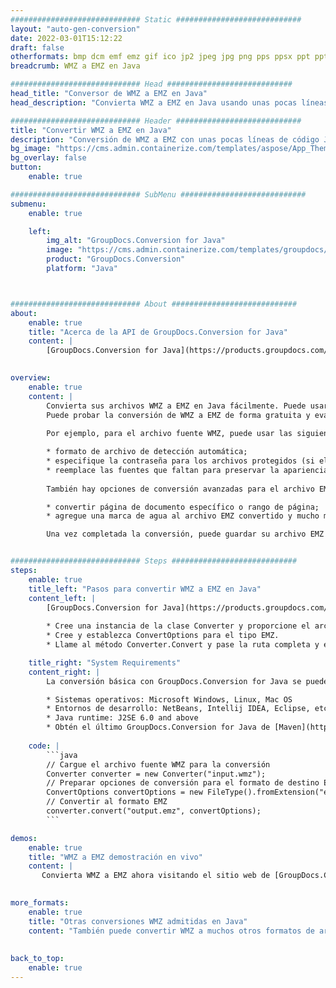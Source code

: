 ```yaml
---
############################# Static ############################
layout: "auto-gen-conversion"
date: 2022-03-01T15:12:22
draft: false
otherformats: bmp dcm emf emz gif ico jp2 jpeg jpg png pps ppsx ppt pptx psb psd svg svgz tga tif tiff webp wmf wmz
breadcrumb: WMZ a EMZ en Java

############################# Head ############################
head_title: "Conversor de WMZ a EMZ en Java"
head_description: "Convierta WMZ a EMZ en Java usando unas pocas líneas de código. Utilice la API de conversión de documentos de GroupDocs para convertir más de 160 formatos de archivo."

############################# Header ############################
title: "Convertir WMZ a EMZ en Java"
description: "Conversión de WMZ a EMZ con unas pocas líneas de código Java"
bg_image: "https://cms.admin.containerize.com/templates/aspose/App_Themes/V3/images/bg/header1.png"
bg_overlay: false
button:
    enable: true

############################# SubMenu ############################
submenu:
    enable: true

    left:
        img_alt: "GroupDocs.Conversion for Java"
        image: "https://cms.admin.containerize.com/templates/groupdocs/images/product-logos/90x90-noborder/groupdocs-conversion-java.png"
        product: "GroupDocs.Conversion"
        platform: "Java"



############################# About ############################
about:
    enable: true
    title: "Acerca de la API de GroupDocs.Conversion for Java"
    content: |
        [GroupDocs.Conversion for Java](https://products.groupdocs.com/conversion/java/) se puede usar para convertir Microsoft Word, Excel, PowerPoint, PDF, Visio y otros formatos. GroupDocs.Conversion es una API independiente que es adecuada para sistemas internos y de back-end donde se requiere un alto rendimiento. No depende de ningún software como Microsoft u Open Office.
    

overview:
    enable: true
    content: |
        Convierta sus archivos WMZ a EMZ en Java fácilmente. Puede usar solo un par de líneas de código Java en cualquier plataforma de su elección, como Windows, Linux, macOS.
        Puede probar la conversión de WMZ a EMZ de forma gratuita y evaluar la calidad de los resultados de la conversión. Junto con los escenarios de conversión de archivos simples, puede probar opciones más avanzadas para cargar el archivo de origen WMZ y para guardar el resultado de salida EMZ. 
        
        Por ejemplo, para el archivo fuente WMZ, puede usar las siguientes opciones de carga:

        * formato de archivo de detección automática;
        * especifique la contraseña para los archivos protegidos (si el formato de archivo lo admite);
        * reemplace las fuentes que faltan para preservar la apariencia del documento.
        
        También hay opciones de conversión avanzadas para el archivo EMZ:

        * convertir página de documento específico o rango de página;
        * agregue una marca de agua al archivo EMZ convertido y mucho más.

        Una vez completada la conversión, puede guardar su archivo EMZ en la ruta del archivo local o en cualquier almacenamiento de terceros como FTP, Amazon S3, Google Drive, Dropbox, etc. Tenga en cuenta que para convertir WMZ a EMZ no es necesario instalar ningún software adicional, como MS Office, Open Office, Adobe Acrobat Reader, etc.


############################# Steps ############################
steps:
    enable: true
    title_left: "Pasos para convertir WMZ a EMZ en Java"
    content_left: |
        [GroupDocs.Conversion for Java](https://products.groupdocs.com/conversion/java/) facilita a los desarrolladores convertir un archivo WMZ a EMZ con unas pocas líneas de código.
        
        * Cree una instancia de la clase Converter y proporcione el archivo WMZ con la ruta completa
        * Cree y establezca ConvertOptions para el tipo EMZ.
        * Llame al método Converter.Convert y pase la ruta completa y el formato (EMZ) como parámetro

    title_right: "System Requirements"
    content_right: |
        La conversión básica con GroupDocs.Conversion for Java se puede realizar en unos pocos pasos simples. Nuestras API son compatibles con todas las principales plataformas y sistemas operativos. Antes de ejecutar el código a continuación, asegúrese de tener instalados los siguientes requisitos previos en su sistema.

        * Sistemas operativos: Microsoft Windows, Linux, Mac OS
        * Entornos de desarrollo: NetBeans, Intellij IDEA, Eclipse, etc.
        * Java runtime: J2SE 6.0 and above
        * Obtén el último GroupDocs.Conversion for Java de [Maven](https://repository.groupdocs.com/webapp/#/artifacts/browse/tree/General/repo/com/groupdocs/groupdocs-conversion)
         
    code: |
        ```java    
        // Cargue el archivo fuente WMZ para la conversión
        Converter converter = new Converter("input.wmz");
        // Preparar opciones de conversión para el formato de destino EMZ
        ConvertOptions convertOptions = new FileType().fromExtension("emz").getConvertOptions();
        // Convertir al formato EMZ
        converter.convert("output.emz", convertOptions);
        ```

demos:
    enable: true
    title: "WMZ a EMZ demostración en vivo"
    content: |
       Convierta WMZ a EMZ ahora visitando el sitio web de [GroupDocs.Conversion App](https://products.groupdocs.app/conversion/family). La demostración en línea tiene las siguientes ventajas
          

more_formats:
    enable: true
    title: "Otras conversiones WMZ admitidas en Java"
    content: "También puede convertir WMZ a muchos otros formatos de archivo. Consulte la lista a continuación."
       
       
back_to_top:
    enable: true
---
```

